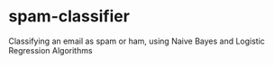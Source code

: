 # spam-classifier
Classifying an email as spam or ham, using Naive Bayes and Logistic Regression Algorithms
